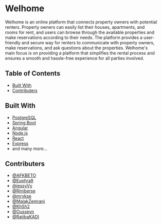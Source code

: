# Welhome
Welhome is an online platform that connects property owners with potential renters. Property owners can easily list their houses, apartments, and rooms for rent, and users can browse through the available properties and make reservations according to their needs. The platform provides a user-friendly and secure way for renters to communicate with property owners, make reservations, and ask questions about the properties. Welhome's main focus is on providing a platform that simplifies the rental process and ensures a smooth and hassle-free experience for all parties involved.

## Table of Contents
- [Built With](#built-with)
- [Contributers](#contributers)

## Built With
- [PostgreSQL](https://www.postgresql.org/)
- [Spring Boot](https://spring.io/projects/spring-boot)
- [Angular](https://angular.io/)
- [Node.js](https://nodejs.org/en/)
- [React](https://reactjs.org/)
- [Express](https://expressjs.com/)
- and many more...

## Contributers
- [@AFKBETO](www.github.com/AFKBETO)
- [@Euphra9](www.github.com/Euphra9)
- [@jessyVy](www.github.com/jessyVy)
- [@Rimberse](www.github.com/Rimberse)
- [@mrykse](www.github.com/mrykse)
- [@MalakZemrani](www.github.com/MalakZemrani)
- [@KhSh2](www.github.com/KhSh2)
- [@Ousseyn](www.github.com/Ousseyn)
- [@RatibaKADI](www.github.com/RatibaKADI)
